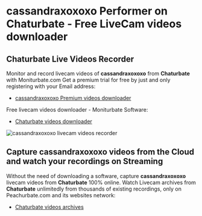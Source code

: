 # cassandraxoxoxo Performer on Chaturbate - Free LiveCam videos downloader

## Chaturbate Live Videos Recorder

Monitor and record livecam videos of **cassandraxoxoxo** from **Chaturbate** with Moniturbate.com
Get a premium trial for free by just and only registering with your Email address:
* [cassandraxoxoxo Premium videos downloader](https://moniturbate.com/request-demo-licence-key.html)

Free livecam videos downloader - Moniturbate Software:
* [Chaturbate videos downloader](https://moniturbate.com/moniturbate-download-software.html)

![cassandraxoxoxo livecam videos recorder](https://peachurnet.com/templates/moniturbate-software.png)


## Capture cassandraxoxoxo videos from the Cloud and watch your recordings on Streaming

Without the need of downloading a software, capture **cassandraxoxoxo** livecam videos from **Chaturbate** 100% online.
Watch Livecam archives from **Chaturbate** unlimitedly from thousands of existing recordings, only on Peachurbate.com and its websites network:
* [Chaturbate videos archives](https://peachurnet.com/)